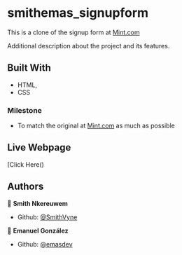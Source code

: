 # smithemas_signupform
This is a clone of the signup form at [Mint.com](https://www.Mint.com)

Additional description about the project and its features.

## Built With

- HTML,
- CSS

### Milestone

- To match the original at [Mint.com](https://www.Mint.com) as much as possible



## Live Webpage
[Click Here()

## Authors

👤 **Smith Nkereuwem**

- Github: [@SmithVyne](https://github.com/smithvyne)


👤 **Emanuel González**

- Github: [@emasdev](https://github.com/emasdev)
